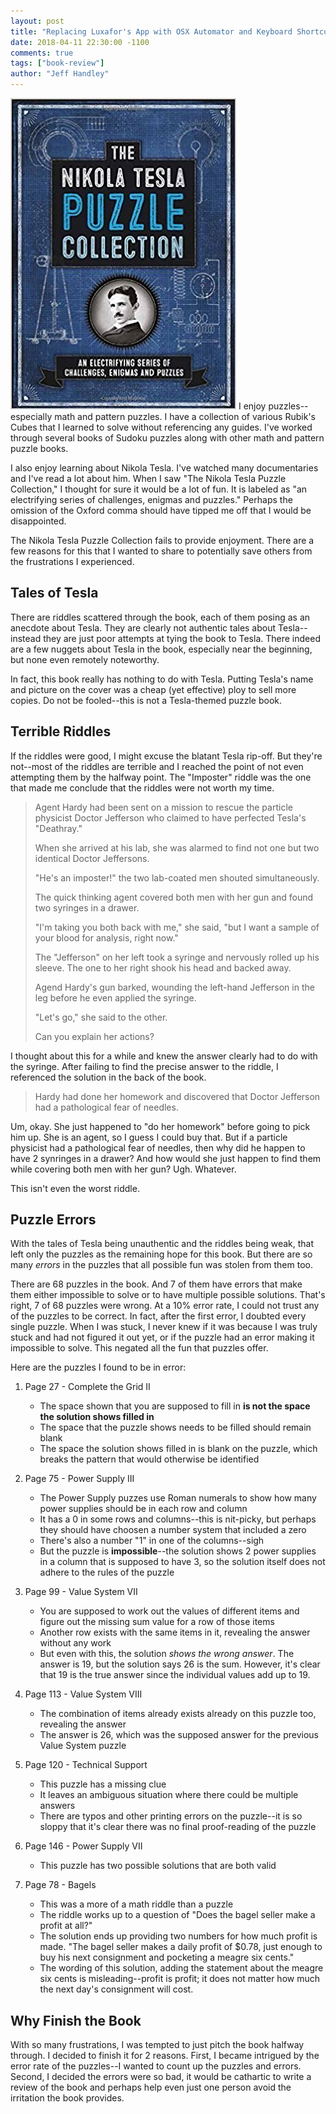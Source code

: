 ```yaml
---
layout: post
title: "Replacing Luxafor's App with OSX Automator and Keyboard Shortcuts"
date: 2018-04-11 22:30:00 -1100
comments: true
tags: ["book-review"]
author: "Jeff Handley"
---
```

![The Nikola Tesla Puzzle Collection](/img/postimages/2018-04-11-nikola-tesla-puzzle-collection/book-cover.jpg) I enjoy puzzles--especially math and pattern puzzles. I have a collection of various Rubik's Cubes that I learned to solve without referencing any guides. I've worked through several books of Sudoku puzzles along with other math and pattern puzzle books.

I also enjoy learning about Nikola Tesla. I've watched many documentaries and I've read a lot about him. When I saw "The Nikola Tesla Puzzle Collection," I thought for sure it would be a lot of fun. It is labeled as "an electrifying series of challenges, enigmas and puzzles." Perhaps the omission of the Oxford comma should have tipped me off that I would be disappointed.

The Nikola Tesla Puzzle Collection fails to provide enjoyment. There are a few reasons for this that I wanted to share to potentially save others from the frustrations I experienced.

## Tales of Tesla

There are riddles scattered through the book, each of them posing as an anecdote about Tesla. They are clearly not authentic tales about Tesla--instead they are just poor attempts at tying the book to Tesla. There indeed are a few nuggets about Tesla in the book, especially near the beginning, but none even remotely noteworthy.

In fact, this book really has nothing to do with Tesla. Putting Tesla's name and picture on the cover was a cheap (yet effective) ploy to sell more copies. Do not be fooled--this is not a Tesla-themed puzzle book.

## Terrible Riddles

If the riddles were good, I might excuse the blatant Tesla rip-off. But they're not--most of the riddles are terrible and I reached the point of not even attempting them by the halfway point. The "Imposter" riddle was the one that made me conclude that the riddles were not worth my time.

> Agent Hardy had been sent on a mission to rescue the particle physicist Doctor Jefferson who claimed to have perfected Tesla's "Deathray."
>
> When she arrived at his lab, she was alarmed to find not one but two identical Doctor Jeffersons.
>
> "He's an imposter!" the two lab-coated men shouted simultaneously.
>
> The quick thinking agent covered both men with her gun and found two syringes in a drawer.
>
> "I'm taking you both back with me," she said, "but I want a sample of your blood for analysis, right now."
>
> The "Jefferson" on her left took a syringe and nervously rolled up his sleeve. The one to her right shook his head and backed away.
>
> Agend Hardy's gun barked, wounding the left-hand Jefferson in the leg before he even applied the syringe.
>
> "Let's go," she said to the other.
>
> Can you explain her actions?

I thought about this for a while and knew the answer clearly had to do with the syringe. After failing to find the precise answer to the riddle, I referenced the solution in the back of the book.

> Hardy had done her homework and discovered that Doctor Jefferson had a pathological fear of needles.

Um, okay. She just happened to "do her homework" before going to pick him up. She is an agent, so I guess I could buy that. But if a particle physicist had a pathological fear of needles, then why did he happen to have 2 synringes in a drawer? And how would she just happen to find them while covering both men with her gun? Ugh. Whatever.

This isn't even the worst riddle.

## Puzzle Errors

With the tales of Tesla being unauthentic and the riddles being weak, that left only the puzzles as the remaining hope for this book. But there are so many _errors_ in the puzzles that all possible fun was stolen from them too.

There are 68 puzzles in the book. And 7 of them have errors that make them either impossible to solve or to have multiple possible solutions. That's right, 7 of 68 puzzles were wrong. At a 10% error rate, I could not trust any of the puzzles to be correct. In fact, after the first error, I doubted every single puzzle. When I was stuck, I never knew if it was because I was truly stuck and had not figured it out yet, or if the puzzle had an error making it impossible to solve. This negated all the fun that puzzles offer.

Here are the puzzles I found to be in error:

1. Page 27 - Complete the Grid II
    * The space shown that you are supposed to fill in **is not the space the solution shows filled in**
    * The space that the puzzle shows needs to be filled should remain blank
    * The space the solution shows filled in is blank on the puzzle, which breaks the pattern that would otherwise be identified

2. Page 75 - Power Supply III
    * The Power Supply puzzes use Roman numerals to show how many power supplies should be in each row and column
    * It has a 0 in some rows and columns--this is nit-picky, but perhaps they should have choosen a number system that included a zero
    * There's also a number "1" in one of the columns--sigh
    * But the puzzle is **impossible**--the solution shows 2 power supplies in a column that is supposed to have 3, so the solution itself does not adhere to the rules of the puzzle

3. Page 99 - Value System VII
    * You are supposed to work out the values of different items and figure out the missing sum value for a row of those items
    * Another row exists with the same items in it, revealing the answer without any work
    * But even with this, the solution *shows the wrong answer*. The answer is 19, but the solution says 26 is the sum. However, it's clear that 19 is the true answer since the individual values add up to 19.

4. Page 113 - Value System VIII
    * The combination of items already exists already on this puzzle too, revealing the answer
    * The answer is 26, which was the supposed answer for the previous Value System puzzle

5. Page 120 - Technical Support
    * This puzzle has a missing clue
    * It leaves an ambiguous situation where there could be multiple answers
    * There are typos and other printing errors on the puzzle--it is so sloppy that it's clear there was no final proof-reading of the puzzle

6. Page 146 - Power Supply VII
    * This puzzle has two possible solutions that are both valid

7. Page 78 - Bagels
    * This was a more of a math riddle than a puzzle
    * The riddle works up to a question of "Does the bagel seller make a profit at all?"
    * The solution ends up providing two numbers for how much profit is made. "The bagel seller makes a daily profit of $0.78, just enough to buy his next consignment and pocketing a meagre six cents."
    * The wording of this solution, adding the statement about the meagre six cents is misleading--profit is profit; it does not matter how much the next day's consignment will cost.

## Why Finish the Book

With so many frustrations, I was tempted to just pitch the book halfway through. I decided to finish it for 2 reasons. First, I became intrigued by the error rate of the puzzles--I wanted to count up the puzzles and errors. Second, I decided the errors were so bad, it would be cathartic to write a review of the book and perhaps help even just one person avoid the irritation the book provides.

